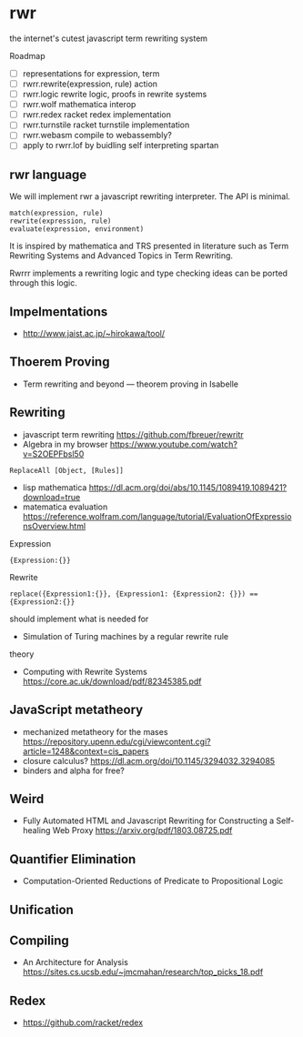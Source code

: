 # rwr

the internet's cutest javascript term rewriting system

Roadmap

- [ ] representations for expression, term
- [ ] rwrr.rewrite(expression, rule) action
- [ ] rwrr.logic rewrite logic, proofs in rewrite systems
- [ ] rwrr.wolf mathematica interop
- [ ] rwrr.redex racket redex implementation
- [ ] rwrr.turnstile racket turnstile implementation
- [ ] rwrr.webasm compile to webassembly?
- [ ] apply to rwrr.lof by buidling self interpreting spartan

## rwr language

We will implement rwr a javascript rewriting interpreter. The API is minimal.

```
match(expression, rule) 
rewrite(expression, rule)
evaluate(expression, environment)
```

It is inspired by mathematica and TRS presented in literature such as Term Rewriting Systems and Advanced Topics in Term Rewriting.

Rwrrr implements a rewriting logic and type checking ideas can be ported through this logic.

## Impelmentations

* http://www.jaist.ac.jp/~hirokawa/tool/

## Thoerem Proving

* Term rewriting and beyond — theorem proving in Isabelle

## Rewriting

* javascript term rewriting https://github.com/fbreuer/rewritr
* Algebra in my browser https://www.youtube.com/watch?v=S2OEPFbsl50

```
ReplaceAll [Object, [Rules]]
```

* lisp mathematica https://dl.acm.org/doi/abs/10.1145/1089419.1089421?download=true
* matematica evaluation https://reference.wolfram.com/language/tutorial/EvaluationOfExpressionsOverview.html

Expression

```
{Expression:{}}
```

Rewrite

```
replace({Expression1:{}}, {Expression1: {Expression2: {}}) == {Expression2:{}}
```

should implement what is needed for

* Simulation of Turing machines by a regular rewrite rule

theory

* Computing with Rewrite Systems https://core.ac.uk/download/pdf/82345385.pdf

## JavaScript metatheory

* mechanized metatheory for the mases https://repository.upenn.edu/cgi/viewcontent.cgi?article=1248&context=cis_papers
* closure calculus? https://dl.acm.org/doi/10.1145/3294032.3294085
* binders and alpha for free?



## Weird

* Fully Automated HTML and Javascript Rewriting for Constructing a Self-healing Web Proxy https://arxiv.org/pdf/1803.08725.pdf

## Quantifier Elimination

* Computation-Oriented Reductions of Predicate to Propositional Logic

## Unification

## Compiling

* An Architecture for Analysis https://sites.cs.ucsb.edu/~jmcmahan/research/top_picks_18.pdf

## Redex

* https://github.com/racket/redex

